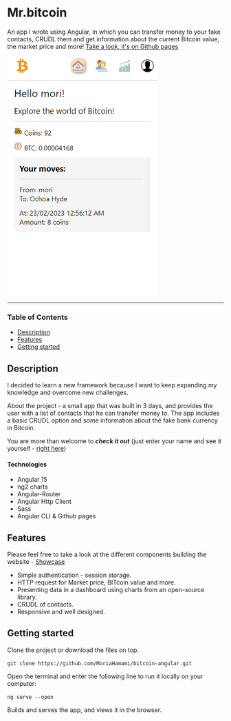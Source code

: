 # Mr.bitcoin
An app I wrote using Angular, in which you can transfer money to your fake contacts, CRUDL them and get information about the current Bitcoin value, the market price and more!
[Take a look, it's on Github pages](https://moriahamami.github.io/bitcoin-angular/ "Github pages link")

![Homepage image](src/assets/imgs/homepage-img.png "Homepage image")
___

### Table of Contents
- [Description](#description)
- [Features](#features)
- [Getting started](#getting-started)

## Description
I decided to learn a new framework because I want to keep expanding my knowledge and overcome new challenges. 

About the project - a small app that was built in 3 days, and provides the user with a list of contacts that he can transfer money to. The app includes a basic CRUDL option and some information about the fake bank currency in Bitcoin.

You are more than welcome to ***check it out*** (just enter your name and see it yourself - [right here](https://moriahamami.github.io/bitcoin-angular/ "Github pages link"))



#### Technologies

- Angular 15
- ng2 charts
- Angular-Router
- Angular Http Client
- Sass
- Angular CLI & Github pages

## Features
Please feel free to take a look at the different components building the website - [Showcase](#showcase)

- Simple authentication - session storage.
- HTTP request for Market price, BITcoin value and more.
- Presenting data in a dashboard using charts from an open-source library.
- CRUDL of contacts.
- Responsive and well designed.


## Getting started
Clone the project or download the files on top.
```
git clone https://github.com/MoriaHamami/bitcoin-angular.git
```
Open the terminal and enter the following line to run it locally on your computer:
```
ng serve --open
```
Builds and serves the app, and views it in the browser.
